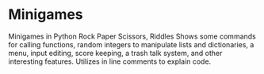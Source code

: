 # Minigames
Minigames in Python
Rock Paper Scissors, Riddles
Shows some commands for calling functions, random integers to manipulate lists and dictionaries, a menu, input editing, score keeping, a trash talk system, and other interesting features.
Utilizes in line comments to explain code.
